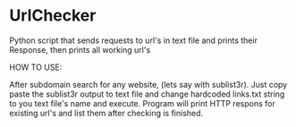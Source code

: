 # UrlChecker
Python script that sends requests to url's  in text file and prints their Response, then prints all working url's 


HOW TO USE:

After subdomain search for any website, (lets say with sublist3r). Just copy paste the sublist3r output to text file and change hardcoded links.txt string to you text file's name and execute. Program will print HTTP respons for existing url's and list them after checking is finished.
